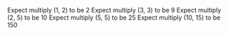 Expect multiply (1, 2) to be 2
Expect multiply (3, 3) to be 9
Expect multiply (2, 5) to be 10
Expect multiply (5, 5) to be 25
Expect multiply (10, 15) to be 150